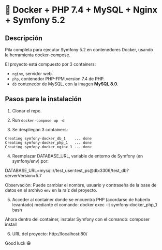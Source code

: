 # 🐳 Docker + PHP 7.4 + MySQL + Nginx + Symfony 5.2 

## Descripción

Pila completa para ejecutar Symfony 5.2 en contenedores Docker, usando la herramienta docker-compose.

El proyecto está compuesto por 3 containers:

- `nginx`, servidor web.
- `php`, contenedor PHP-FPM,version 7.4 de PHP.
- `db` contenedor de MySQL, con la imagen **MySQL 8.0**.

## Pasos para la instalación

1. Clonar el repo.

2. Run `docker-compose up -d`

3. Se despliegan 3 containers: 

```
Creating symfony-docker_db_1    ... done
Creating symfony-docker_php_1   ... done
Creating symfony-docker_nginx_1 ... done
```

4. Reemplazar DATABASE_URL, variable de entorno de Symfony (en symfony/env) por:

DATABASE_URL=mysql://test_user:test_ps@db:3306/test_db?serverVersion=5.7

Observación: Puede cambiar el nombre, usuario y contraseña de la base de datos en el archivo `env` en la raíz del proyecto.


5. Acceder al container donde se encuentra PHP (acordarse de haberlo levantado) mediante el comando: docker exec -it  symfony-docker_php_1 bash

Ahora  dentro del container, instalar Symfony con el comando: composer install 


6. URL del proyecto: http://localhost:80/



Good luck 😀